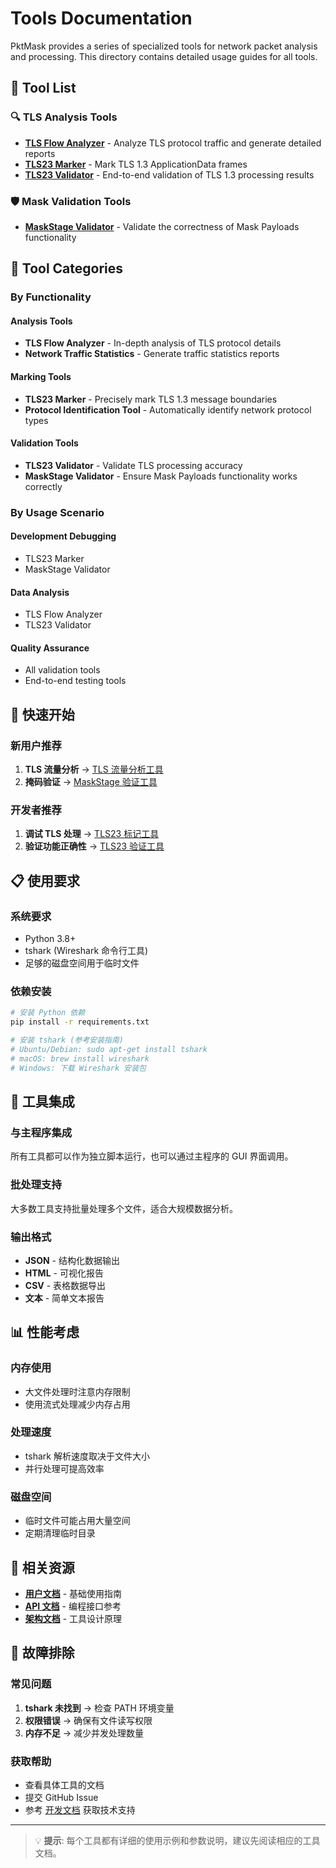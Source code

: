 # Tools Documentation

PktMask provides a series of specialized tools for network packet analysis and processing. This directory contains detailed usage guides for all tools.

## 🔧 Tool List

### 🔍 TLS Analysis Tools
- **[TLS Flow Analyzer](tls-flow-analyzer.md)** - Analyze TLS protocol traffic and generate detailed reports
- **[TLS23 Marker](tls23-marker.md)** - Mark TLS 1.3 ApplicationData frames
- **[TLS23 Validator](tls23-validator.md)** - End-to-end validation of TLS 1.3 processing results

### 🛡️ Mask Validation Tools
- **[MaskStage Validator](maskstage-validator.md)** - Validate the correctness of Mask Payloads functionality

## 🎯 Tool Categories

### By Functionality

#### Analysis Tools
- **TLS Flow Analyzer** - In-depth analysis of TLS protocol details
- **Network Traffic Statistics** - Generate traffic statistics reports

#### Marking Tools
- **TLS23 Marker** - Precisely mark TLS 1.3 message boundaries
- **Protocol Identification Tool** - Automatically identify network protocol types

#### Validation Tools
- **TLS23 Validator** - Validate TLS processing accuracy
- **MaskStage Validator** - Ensure Mask Payloads functionality works correctly

### By Usage Scenario

#### Development Debugging
- TLS23 Marker
- MaskStage Validator

#### Data Analysis
- TLS Flow Analyzer
- TLS23 Validator

#### Quality Assurance
- All validation tools
- End-to-end testing tools

## 🚀 快速开始

### 新用户推荐
1. **TLS 流量分析** → [TLS 流量分析工具](tls-flow-analyzer.md)
2. **掩码验证** → [MaskStage 验证工具](maskstage-validator.md)

### 开发者推荐
1. **调试 TLS 处理** → [TLS23 标记工具](tls23-marker.md)
2. **验证功能正确性** → [TLS23 验证工具](tls23-validator.md)

## 📋 使用要求

### 系统要求
- Python 3.8+
- tshark (Wireshark 命令行工具)
- 足够的磁盘空间用于临时文件

### 依赖安装
```bash
# 安装 Python 依赖
pip install -r requirements.txt

# 安装 tshark (参考安装指南)
# Ubuntu/Debian: sudo apt-get install tshark
# macOS: brew install wireshark
# Windows: 下载 Wireshark 安装包
```

## 🔗 工具集成

### 与主程序集成
所有工具都可以作为独立脚本运行，也可以通过主程序的 GUI 界面调用。

### 批处理支持
大多数工具支持批量处理多个文件，适合大规模数据分析。

### 输出格式
- **JSON** - 结构化数据输出
- **HTML** - 可视化报告
- **CSV** - 表格数据导出
- **文本** - 简单文本报告

## 📊 性能考虑

### 内存使用
- 大文件处理时注意内存限制
- 使用流式处理减少内存占用

### 处理速度
- tshark 解析速度取决于文件大小
- 并行处理可提高效率

### 磁盘空间
- 临时文件可能占用大量空间
- 定期清理临时目录

## 🔗 相关资源

- **[用户文档](../user/)** - 基础使用指南
- **[API 文档](../api/)** - 编程接口参考
- **[架构文档](../architecture/)** - 工具设计原理

## 📝 故障排除

### 常见问题
1. **tshark 未找到** → 检查 PATH 环境变量
2. **权限错误** → 确保有文件读写权限
3. **内存不足** → 减少并发处理数量

### 获取帮助
- 查看具体工具的文档
- 提交 GitHub Issue
- 参考 [开发文档](../dev/README.md) 获取技术支持

---

> 💡 **提示**: 每个工具都有详细的使用示例和参数说明，建议先阅读相应的工具文档。
